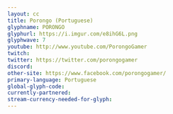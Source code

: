 ```yaml
---
layout: cc
title: Porongo (Portuguese)
glyphname: PORONGO
glyphurl: https://i.imgur.com/e8ihG6L.png
glyphwave: 7
youtube: http://www.youtube.com/PorongoGamer
twitch: 
twitter: https://twitter.com/porongogamer
discord: 
other-site: https://www.facebook.com/porongogamer/
primary-language: Portuguese
global-glyph-code: 
currently-partnered: 
stream-currency-needed-for-glyph: 
---
```


